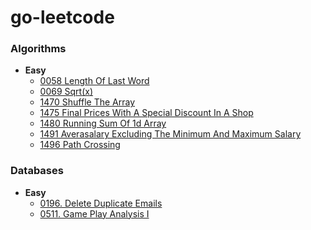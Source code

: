 # go-leetcode

### Algorithms

- **Easy**
  - [0058 Length Of Last Word](algorithms/easy/0058-length-of-last-word.go)
  - [0069 Sqrt(x)](<algorithms/easy/0069-sqrt(x).go>)
  - [1470 Shuffle The Array](algorithms/easy/1470-shuffle-the-array.go)
  - [1475 Final Prices With A Special Discount In A Shop](algorithms/easy/1475-final-prices-with-a-special-discount-in-a-shop.go)
  - [1480 Running Sum Of 1d Array](algorithms/easy/1480-running-sum-of-1d-array.go)
  - [1491 Averasalary Excluding The Minimum And Maximum Salary](algorithms/easy/1491-averasalary-excluding-the-minimum-and-maximum-salary.go)
  - [1496 Path Crossing](algorithms/easy/1496-path-crossing.go)

### Databases

- **Easy**
  - [0196. Delete Duplicate Emails](databases/easy/0196-delete-duplicate-emails.md)
  - [0511. Game Play Analysis I](databases/easy/0511-game-play-analysis-i.md)
